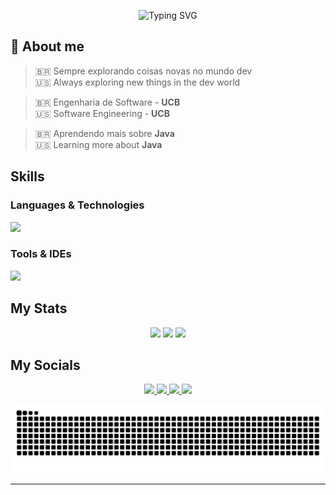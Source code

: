 <!-- Banner animado -->
<p align="center">
  <img src="https://readme-typing-svg.herokuapp.com?font=Fira+Code&size=35&duration=4000&pause=2000&color=8A2BE2&center=true&vCenter=true&width=1000&height=70&lines=Eai!+Bem-vindo+ao+meu+GitHub!;Dev+em+constante+evolução+💻;Bora+codar+🚀" alt="Typing SVG" />
</p>

## 👾 About me   

> 🇧🇷 Sempre explorando coisas novas no mundo dev  
> 🇺🇸 Always exploring new things in the dev world  
  
> 🇧🇷 Engenharia de Software - **UCB**  
> 🇺🇸 Software Engineering - **UCB** 
 
> 🇧🇷 Aprendendo mais sobre **Java**  
> 🇺🇸 Learning more about **Java**   

## Skills  

### Languages & Technologies  

<div>
  <img src="https://skillicons.dev/icons?i=c,cs,python,java,js,html,css,mysql&theme=dark" />
</div>

### Tools & IDEs    

<div>
  <img src="https://skillicons.dev/icons?i=git,github,vscode,eclipse,idea,unity,trello&theme=dark" />
</div>

## My Stats  

<p align="center">
  <img src="https://github-readme-stats.vercel.app/api?username=eduuardo1st&show_icons=true&theme=radical&title_color=8A2BE2&icon_color=8A2BE2&hide_border=true" height="150" />
  <img src="https://github-readme-streak-stats.herokuapp.com/?user=eduuardo1st&theme=radical&hide_border=true&ring=8A2BE2&currStreakLabel=8A2BE2" height="150" />
  <img src="https://github-readme-stats.vercel.app/api/top-langs?username=eduuardo1st&layout=compact&langs_count=6&theme=radical&title_color=8A2BE2&hide_border=true" height="150" />
</p>

## My Socials    

<p align="center">
  <a href="https://www.instagram.com/eduuardo1st" target="_blank">
    <img src="https://skillicons.dev/icons?i=instagram&theme=dark" width="48"/>
  </a>
  <a href="https://www.linkedin.com/in/eduardo-gon%C3%A7alves-de-mesquita-3ab8bb325" target="_blank">
    <img src="https://skillicons.dev/icons?i=linkedin&theme=dark" width="48"/>
  </a>
  <a href="mailto:eduardouc388@gmail.com" target="_blank">
    <img src="https://skillicons.dev/icons?i=gmail&theme=dark" width="48"/>
  </a>
  <a href="https://discordapp.com/users/897296310867230770" target="_blank">
    <img src="https://skillicons.dev/icons?i=discord&theme=dark" width="48"/>
  </a>
</p>

<p align="center">
  <img src="https://raw.githubusercontent.com/eduuardo1st/eduuardo1st/output/github-contribution-grid-snake-dark.svg" alt="snake gif" />
</p>

---

